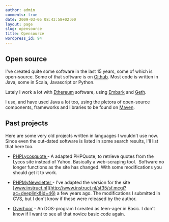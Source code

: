 ```yaml
---
author: admin
comments: true
date: 2009-03-05 08:43:58+02:00
layout: page
slug: opensource
title: Opensource
wordpress_id: 94
---
```

## Open source
I've created quite some software in the last 15 years, some of which is open-source. Some of that software is on [Github](https://github.com/gerbrand/). Most code is written in Java, some in Scala, Javascript or Python.

Lately I work a lot with [Ethereum](https://www.ethereum.org/) software, using [Embark](https://github.com/iurimatias/embark-framework) and [Geth](https://github.com/ethereum/go-ethereum/wiki/geth).

I use, and have used Java a lot too, using the pletora of open-source components, frameworks and libraries to be found on [Maven](http://search.maven.org/).

## Past projects

Here are some very old projects written in languages I wouldn't use now. Since even the out-dated software is listed in some search results, I'll list that here too.

  * [PHPLycosquote ](https://sourceforge.net/projects/freshmeat_phplycosquote/)- A adapted PHPQuote, to retrieve quotes from the Lycos site instead of Yahoo. Basically a web-scraping tool.  Software no longer functions as the site has changed. With some modifications you should get it to work.

  * [PHPMyNewsletter ](https://sourceforge.net/projects/freshmeat_phpmynewsletter/)- I've adapted the version for the site [www.instruct.nl](http://www.instruct.nl/sf35/sf.mcgi?ac=deeplink&id=46) a few years ago. The modifications I submitted in CVS, but I don't know if these were released by the author.

  * [Overhoor](/oldsite/opensource/overhoor.zip) - An DOS-program I created as teen-ager in Basic. I don't know if I want to see all that novice basic code again.
